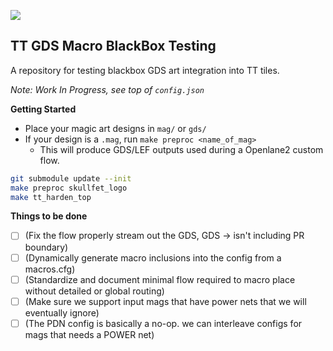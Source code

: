 ![](../../workflows/gds/badge.svg)

## TT GDS Macro BlackBox Testing

A repository for testing blackbox GDS art integration into TT tiles.

_Note: Work In Progress, see top of `config.json`_

**Getting Started**

- Place your magic art designs in `mag/` or `gds/`
- If your design is a `.mag`, run `make preproc <name_of_mag>`
  - This will produce GDS/LEF outputs used during a Openlane2 custom flow.

```bash
git submodule update --init
make preproc skullfet_logo
make tt_harden_top
```

**Things to be done**

- [ ] (Fix the flow properly stream out the GDS, GDS -> isn't including PR boundary)
- [ ] (Dynamically generate macro inclusions into the config from a macros.cfg)
- [ ] (Standardize and document minimal flow required to macro place without detailed or global routing)
- [ ] (Make sure we support input mags that have power nets that we will eventually ignore)
- [ ] (The PDN config is basically a no-op. we can interleave configs for mags that needs a POWER net)
